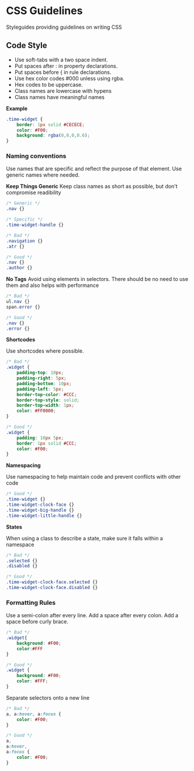 CSS Guidelines
==============

Styleguides providing guidelines on writing CSS

## Code Style

* Use soft-tabs with a two space indent.
* Put spaces after : in property declarations.
* Put spaces before { in rule declarations.
* Use hex color codes #000 unless using rgba.
* Hex codes to be uppercase.
* Class names are lowercase with hypens
* Class names have meaningful names

**Example**

```css
.time-widget {
	border: 1px solid #CECECE;
	color: #F00;
	background: rgba(0,0,0,0.6);
}
```

### Naming conventions

Use names that are specific and reflect the purpose of that element. Use generic names where needed.

**Keep Things Generic**
Keep class names as short as possible, but don't compromise readibility

```css
/* Generic */
.nav {}

/* Specific */
.time-widget-handle {}

/* Bad */
.navigation {}
.atr {}

/* Good */
.nav {}
.author {}
```

**No Tags**
Avoid using elements in selectors. There should be no need to use them and also helps with performance

```css
/* Bad */
ul.nav {}
span.error {}

/* Good */
.nav {}
.error {}
```

**Shortcodes**

Use shortcodes where possible.

```css
/* Bad */
.widget {
	padding-top: 10px;
	padding-right: 5px;
	padding-bottom: 10px;
	padding-left: 5px;
	border-top-color: #CCC;
	border-top-style: solid;
	border-top-width: 1px;
	color: #FF0000;
}

/* Good */
.widget {
	padding: 10px 5px;
	border: 1px solid #CCC;
	color: #F00;
}
```

**Namespacing**

Use namespacing to help maintain code and prevent conflicts with other code

```css
/* Good */
.time-widget {}
.time-widget-clock-face {}
.time-widget-big-handle {}
.time-widget-little-handle {}
```

**States**

When using a class to describe a state, make sure it falls within a namespace

```css
/* Bad */
.selected {}
.disabled {}

/* Good */
.time-widget-clock-face.selected {}
.time-widget-clock-face.disabled {}
```

### Formatting Rules

Use a semi-colon after every line. Add a space after every colon. Add a space before curly brace.

```css
/* Bad */
.widget{
	background: #F00;
	color:#FFF
}

/* Good */
.widget {
	background: #F00;
	color: #FFF;
}
```

Separate selectors onto a new line

```css
/* Bad */
a, a:hover, a:focus {
	color: #F00;
}

/* Good */
a,
a:hover,
a:focus {
	color: #F00;
}
```